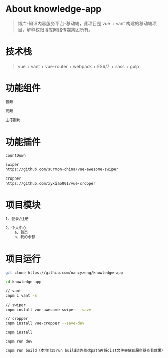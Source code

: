 # About knowledge-app

> 博库-知识内容服务平台-移动端，此项目是 vue + vant 构建的移动端项目，解释权归博库网络传媒集团所有。

# 技术栈

> vue + vant + vue-router + webpack + ES6/7 + sass + gulp

# 功能组件

``` bash
音频

视频

上传图片
```

# 功能插件

``` bash
countDown

swiper
https://github.com/surmon-china/vue-awesome-swiper

cropper
https://github.com/xyxiao001/vue-cropper
```

# 项目模块

``` bash
1、登录/注册

2、个人中心
    a、首页
    b、我的余额
```

# 项目运行

``` bash
git clone https://github.com/nancyzeng/knowledge-app

cd knowledge-app

// vant
cnpm i vant -S

// swiper
cnpm install vue-awesome-swiper --save

// cropper
cnpm install vue-cropper --save-dev

cnpm install

cnpm run dev

cnpm run build（本地代码run build请先修改path再将dist文件夹放到服务器查看效果）
```